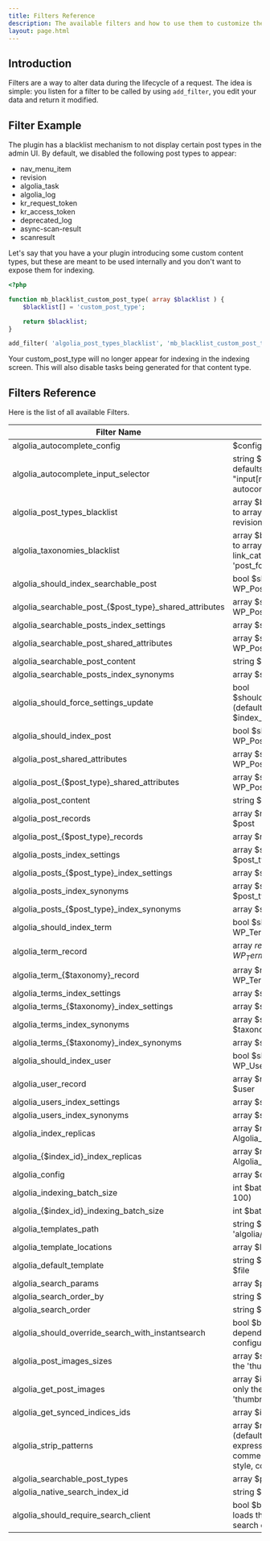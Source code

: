 ```yaml
---
title: Filters Reference
description: The available filters and how to use them to customize the behaviour.
layout: page.html
---
```


## Introduction

Filters are a way to alter data during the lifecycle of a request. The idea is simple: you listen for a filter to be called by using `add_filter`, you edit your data and return it modified.

## Filter Example

The plugin has a blacklist mechanism to not display certain post types in the admin UI.
By default, we disabled the following post types to appear:
- nav_menu_item
- revision
- algolia_task
- algolia_log
- kr_request_token
- kr_access_token
- deprecated_log
- async-scan-result
- scanresult


Let's say that you have a your plugin introducing some custom content types, but these are meant to be used internally and you don't want to expose them for indexing.

```php
<?php

function mb_blacklist_custom_post_type( array $blacklist ) {
	$blacklist[] = 'custom_post_type';

	return $blacklist;
}

add_filter( 'algolia_post_types_blacklist', 'mb_blacklist_custom_post_type' );
```

Your custom_post_type will no longer appear for indexing in the indexing screen.
This will also disable tasks being generated for that content type.

## Filters Reference

Here is the list of all available Filters.

| Filter Name                                              | Params                                                                                                      |
|----------------------------------------------------------|-------------------------------------------------------------------------------------------------------------|
| algolia_autocomplete_config                              | $config                                                                                                     |
| algolia_autocomplete_input_selector                      | string $input_selector, defaults to "input[name='s']:not('.no-autocomplete')"                               |
| algolia_post_types_blacklist                             | array $blacklist, defaults to array( 'nav_menu_item', revision' )                                           |
| algolia_taxonomies_blacklist                             | array $blacklist, defaults to array( 'nav_menu', link_category', 'post_format' )                            |
| algolia_should_index_searchable_post                     | bool $should_index, WP_Post $post                                                                           |
| algolia_searchable\_post\_{$post_type}_shared_attributes | array $shared_attributes, WP_Post $post                                                                     |
| algolia_searchable_posts_index_settings                  | array $settings                                                                                             |
| algolia_searchable_post_shared_attributes                | array $shared_attributes, WP_Post $post                                                                     |
| algolia_searchable_post_content                          | string $content                                                                                             |
| algolia_searchable_posts_index_synonyms                  | array $synonyms                                                                                             |
| algolia_should_force_settings_update                     | bool $should_force_update (default: false), string $index_id                                                |
| algolia_should_index_post                                | bool $should_index, WP_Post $post                                                                           |
| algolia_post_shared_attributes                           | array $shared_attributes, WP_Post $post                                                                     |
| algolia\_post\_{$post_type}_shared_attributes            | array $shared_attributes, WP_Post $post                                                                     |
| algolia_post_content                                     | string $content                                                                                             |
| algolia_post_records                                     | array $records, WP_Post $post                                                                               |
| algolia\_post\_{$post_type}_records                      | array $records, WP_Post                                                                                     |
| algolia_posts_index_settings                             | array $settings, string $post_type                                                                          |
| algolia\_posts\_{$post_type}_index_settings              | array $settings                                                                                             |
| algolia_posts_index_synonyms                             | array $synonyms, string $post_type                                                                          |
| algolia\_posts\_{$post_type}_index_synonyms              | array $synonyms                                                                                             |
| algolia_should_index_term                                | bool $should_index, WP_Term/object $term                                                                    |
| algolia_term_record                                      | array $record, WP_Term/object$term                                                                          |
| algolia\_term\_{$taxonomy}_record                        | array $record, WP_Term/object $term                                                                         |
| algolia_terms_index_settings                             | array $settings                                                                                             |
| algolia\_terms\_{$taxonomy}_index_settings               | array $settings                                                                                             |
| algolia_terms_index_synonyms                             | array $synonyms, string $taxonomy                                                                           |
| algolia\_terms\_{$taxonomy}_index_synonyms               | array $synonyms                                                                                             |
| algolia_should_index_user                                | bool $should_index, WP_User $user                                                                           |
| algolia_user_record                                      | array $record, WP_User $user                                                                                |
| algolia_users_index_settings                             | array $settings                                                                                             |
| algolia_users_index_synonyms                             | array $synonyms                                                                                             |
| algolia_index_replicas                                   | array $replicas, Algolia_Index $index                                                                       |
| algolia\_{$index_id}_index_replicas                      | array $replicas, Algolia_Index $index                                                                       |
| algolia_config                                           | array $config                                                                                               |
| algolia_indexing_batch_size                              | int $batch_size (default: 100)                                                                              |
| algolia\_{$index_id}_indexing_batch_size                 | int $batch_size                                                                                             |
| algolia_templates_path                                   | string $path (default: 'algolia/')                                                                          |
| algolia_template_locations                               | array $locations                                                                                            |
| algolia_default_template                                 | string $template, string $file                                                                              |
| algolia_search_params                                    | array $params                                                                                               |
| algolia_search_order_by                                  | string $attribute_name                                                                                      |
| algolia_search_order                                     | string $order                                                                                               |
| algolia_should_override_search_with_instantsearch        | bool $bool (default: depending on configuration)                                                            |
| algolia_post_images_sizes                                | array $sizes (default: only the 'thumbnail' size)                                                           |
| algolia_get_post_images                                  | array $images (default: only the info about the 'thumbnail' size)                                           |
| algolia_get_synced_indices_ids                           | array $ids                                                                                                  |
| algolia_strip_patterns                                   | array $noise_patterns (default: regular expressions to strip comments, cdata, script, style, code, and pre) |
| algolia_searchable_post_types                            | array $post_types                                                                                           |
| algolia_native_search_index_id                           | string $index_id                                                                                            |
| algolia_should_require_search_client                     | bool $bool, (default: true, loads the included Algolia search client library)                               |
